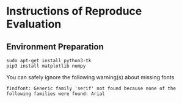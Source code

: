 # Instructions of Reproduce Evaluation

## Environment Preparation

```
sudo apt-get install python3-tk
pip3 install matplotlib numpy
```

You can safely ignore the following warning(s) about missing fonts
```
findfont: Generic family 'serif' not found because none of the following families were found: Arial
```

